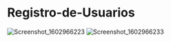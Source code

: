 # Registro-de-Usuarios

![Screenshot_1602966223](https://user-images.githubusercontent.com/42279774/96352960-32515400-109e-11eb-952e-1e951cfb9c0e.png)
![Screenshot_1602966233](https://user-images.githubusercontent.com/42279774/96352962-341b1780-109e-11eb-9372-d1870a0eb29c.png)
